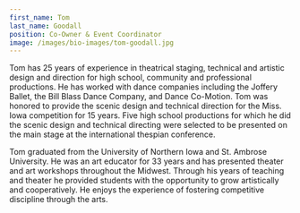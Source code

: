 ```yaml
---
first_name: Tom
last_name: Goodall
position: Co-Owner & Event Coordinator
image: /images/bio-images/tom-goodall.jpg
---
```


Tom has 25 years of experience in theatrical staging, technical and artistic design and direction for high school, community and professional productions. He has worked with dance companies including the Joffery Ballet, the Bill Blass Dance Company, and Dance Co-Motion. Tom was honored to provide the scenic design and technical direction for the Miss. Iowa competition for 15 years. Five high school productions for which he did the scenic design and technical directing were selected to be presented on the main stage at the international thespian conference. 

Tom graduated from the University of Northern Iowa and St. Ambrose University. He was an art educator for 33 years and has presented theater and art workshops throughout the Midwest. Through his years of teaching and theater he provided students with the opportunity to grow artistically and cooperatively. He enjoys the experience of fostering competitive discipline through the arts.

